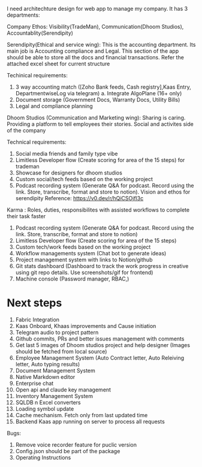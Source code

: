 I need architechture design for web app to manage my company. It has 3 departments: 

Company Ethos: Visibility(TradeMan), Communication(Dhoom Studios), Accountablity(Serendipity)

Serendipity(Ethical and service wing): This is the accounting department. Its main job is Accounting compliance and Legal. This section of the app should be able to store all the docs and financial transactions. Refer the attached excel sheet for current structure

Techinical requirements:
1. 3 way accounting match ([Zoho Bank feeds, Cash registry],Kaas Entry, DepartmentwiseLog via telegram)
   a. Integrate AlgoPlane (16+  only)
2. Document storage (Government Docs, Warranty Docs, Utility Bills)
3. Legal and compliance planning

Dhoom Studios (Communication and Marketing wing): Sharing is caring. Providing a platform to tell employees their stories. Social and activites side of the company

Technical requirements:
1. Social media friends and family type vibe
2. Limitless Developer flow (Create scoring for area of the 15 steps) for trademan
3. Showcase for designers for dhoom studios
5. Custom social/tech feeds based on the working project
6. Podcast recording system (Generate Q&A for podcast. Record using the link. Store, transcribe, format and store to notion). Vision and ethos for serendipity
Reference: https://v0.dev/r/hQiCSOjfl3c

Karma : Roles, duties, responsibilites with assisted workflows to complete their task faster
1. Podcast recording system (Generate Q&A for podcast. Record using the link. Store, transcribe, format and store to notion) 
2. Limitless Developer flow (Create scoring for area of the 15 steps)
3. Custom tech/work feeds based on the working project
4. Workflow managements system (Chat bot to generate ideas)
5. Project management system with links to Notion/github
6. Git stats dashboard (Dashboard to track the work progress in creative using git repo details. Use screenshots/gif for frontend)
7. Machine console (Password manager, RBAC,)
 

# Next steps

1. Fabric Integration
2. Kaas Onboard, Khaas improvements and Cause initiation
3. Telegram audio to project pattern
4. Github commits, PRs and better issues management with comments
5. Get last 5 images of Dhoom studios project and help designer (Images should be fetched from local source)
6. Employee Management System (Auto Contract letter, Auto Releiving letter, Auto typing results)
7. Document Management System
8. Native Markdown editor
9. Enterprise chat
10. Open api and claude key management
11. Inventory Management System
12. SQLDB n Excel converters
13. Loading symbol update
14. Cache mechanism. Fetch only from last updated time
15. Backend Kaas app running on server to process all requests

Bugs:
1. Remove voice recorder feature for puclic version
2. Config.json should be part of the package
3. Operating Instructions
